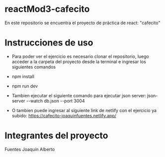 # reactMod3-cafecito
En este repositorio se encuentra el proyecto de práctica de react: "cafecito"

# Instrucciones de uso
- Para poder ver el ejercicio es necesario clonar el repositorio, luego acceder a la carpeta del proyecto desde la terminal e ingresar los siguientes comandos
- npm install
- npm run dev
- Tambien ejecutar el siguiente comando para ejecutar json server: json-server --watch db.json --port 3004

- O tambien puede ingresar al siguiente link de netlify con el ejercicio ya subido: https://cafecito-joaquinfuentes.netlify.app/

# Integrantes del proyecto
Fuentes Joaquín Alberto

